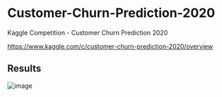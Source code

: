 # Customer-Churn-Prediction-2020
Kaggle Competition - Customer Churn Prediction 2020

https://www.kaggle.com/c/customer-churn-prediction-2020/overview

## Results


![image](https://user-images.githubusercontent.com/13203059/140424119-e77e2a6c-d35b-444c-b9b5-26257a7c185a.png)

